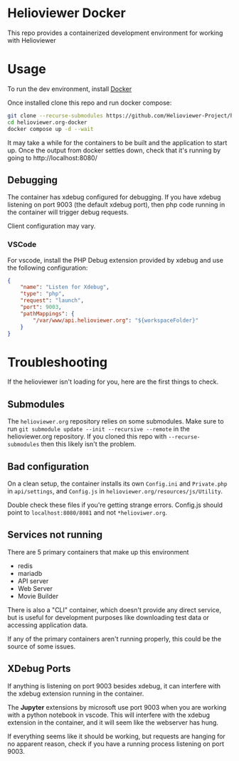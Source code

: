 # Helioviewer Docker
This repo provides a containerized development environment for working with Helioviewer

# Usage
To run the dev environment, install [Docker](https://docs.docker.com/get-docker/)

Once installed clone this repo and run docker compose:

```bash
git clone --recurse-submodules https://github.com/Helioviewer-Project/helioviewer.org-docker.git
cd helioviewer.org-docker
docker compose up -d --wait
```

It may take a while for the containers to be built and the application to start up.
Once the output from docker settles down, check that it's running by going to http://localhost:8080/

## Debugging
The container has xdebug configured for debugging.
If you have xdebug listening on port 9003 (the default xdebug port), then php code running in the container will trigger debug requests.

Client configuration may vary.

### VSCode
For vscode, install the PHP Debug extension provided by xdebug and use the following configuration:
```json
{
    "name": "Listen for Xdebug",
    "type": "php",
    "request": "launch",
    "port": 9003,
    "pathMappings": {
        "/var/www/api.helioviewer.org": "${workspaceFolder}"
    }
}
```

# Troubleshooting
If the helioviewer isn't loading for you, here are the first things to check.

## Submodules
The `helioviewer.org` repository relies on some submodules.
Make sure to run `git submodule update --init --recursive --remote` in the helioviewer.org repository.
If you cloned this repo with `--recurse-submodules` then this likely isn't the problem.

## Bad configuration
On a clean setup, the container installs its own `Config.ini` and `Private.php` in `api/settings`, and `Config.js` in `helioviewer.org/resources/js/Utility`.

Double check these files if you're getting strange errors. Config.js should point to `localhost:8080/8081` and not `*helioviwer.org`.


## Services not running
There are 5 primary containers that make up this environment
- redis
- mariadb
- API server
- Web Server
- Movie Builder

There is also a "CLI" container, which doesn't provide any direct service, but is useful for development purposes like downloading test data or accessing application data.

If any of the primary containers aren't running properly, this could be the source of some issues.

## XDebug Ports
If anything is listening on port 9003 besides xdebug, it can interfere with the xdebug extension running in the container.

The **Jupyter** extensions by microsoft use port 9003 when you are working with a python notebook in vscode.
This will interfere with the xdebug extension in the container, and it will seem like the webserver has hung.

If everything seems like it should be working, but requests are hanging for no apparent reason, check if you have a running process listening on port 9003.
